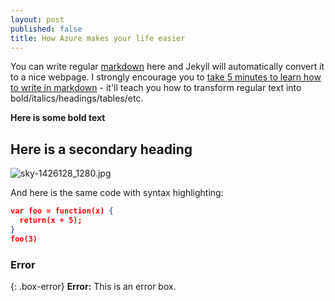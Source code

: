 ```yaml
---
layout: post
published: false
title: How Azure makes your life easier
---
```


You can write regular [markdown](http://markdowntutorial.com/) here and Jekyll will automatically convert it to a nice webpage.  I strongly encourage you to [take 5 minutes to learn how to write in markdown](http://markdowntutorial.com/) - it'll teach you how to transform regular text into bold/italics/headings/tables/etc.

**Here is some bold text**

## Here is a secondary heading

![sky-1426128_1280.jpg]({{site.baseurl}}/img/sky-1426128_1280.jpg)


And here is the same code with syntax highlighting:

```json
var foo = function(x) {
  return(x + 5);
}
foo(3)
```

### Error

{: .box-error}
**Error:** This is an error box.
